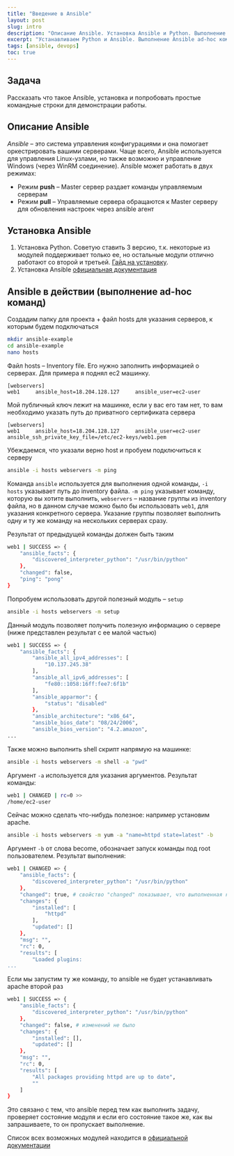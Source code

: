 ```yaml
---
title: "Введение в Ansible"
layout: post
slug: intro
description: "Описание Ansible. Установка Ansible и Python. Выполнение базовых Ansible ad-hoc команд."
excerpt: "Устанавливаем Python и Ansible. Выполнение Ansible ad-hoc команд."
tags: [ansible, devops]
toc: true
---
```

## Задача
Рассказать что такое Ansible, установка и попробовать простые командные строки для демонстрации работы.

## Описание Ansible

*Ansible* – это система управления конфигурациями и она помогает оркестрировать вашими серверами. Чаще всего, Ansible используется для 
управления Linux-узлами, но также возможно и управление Windows (через WinRM соединение).
Ansible может работать в двух режимах:
* Режим **push** – Master сервер раздает команды управляемым серверам
* Режим **pull** – Управляемые сервера обращаются к Master серверу для обновления настроек через ansible агент

## Установка Ansible

1. Установка Python. Советую ставить 3 версию, т.к. некоторые из модулей поддерживает только ее, но остальные модули отлично работают со 
второй и третьей. [Гайд на установку](https://opensource.com/article/19/5/python-3-default-mac).
2. Установка Ansible [официальная документация](https://docs.ansible.com/ansible/latest/installation_guide/intro_installation.html#from-pip)

## Ansible в действии (выполнение ad-hoc команд)

Создадим папку для проекта + файл hosts для указания серверов, к которым будем подключаться

```bash
mkdir ansible-example
cd ansible-example
nano hosts
``` 
Файл hosts – Inventory file. Его нужно заполнить информацией о серверах. Для примера я поднял ec2 машинку.
```
[webservers]
web1     ansible_host=18.204.128.127     ansible_user=ec2-user 
```
Мой публичный ключ лежит на машинке, если у вас его там нет, то вам необходимо указать путь до приватного сертификата сервера
```
[webservers]
web1     ansible_host=18.204.128.127     ansible_user=ec2-user    ansible_ssh_private_key_file=/etc/ec2-keys/web1.pem
```
Убеждаемся, что указали верно host и пробуем подключиться к серверу
```bash
ansible -i hosts webservers -m ping
``` 
Команда `ansible` используется для выполнения одной команды, `-i hosts` указывает путь до inventory файла. `-m ping` указывает команду, 
которую вы хотите выполнить, `webservers` – название группы из inventory файла, но в данном случае можно было бы использовать `web1`, для
указания конкретного сервера. Указание группы позволяет выполнить одну и ту же команду на нескольких серверах сразу.

Результат от предыдущей команды должен быть таким
```bash
web1 | SUCCESS => {
    "ansible_facts": {
        "discovered_interpreter_python": "/usr/bin/python"
    },
    "changed": false,
    "ping": "pong"
}
```
Попробуем использовать другой полезный модуль – `setup`
```bash
ansible -i hosts webservers -m setup
```
Данный модуль позволяет получить полезную информацию о сервере (ниже представлен результат с ее малой частью)
```bash
web1 | SUCCESS => {
    "ansible_facts": {
        "ansible_all_ipv4_addresses": [
            "10.137.245.38"
        ],
        "ansible_all_ipv6_addresses": [
            "fe80::1058:16ff:fee7:6f1b"
        ],
        "ansible_apparmor": {
            "status": "disabled"
        },
        "ansible_architecture": "x86_64",
        "ansible_bios_date": "08/24/2006",
        "ansible_bios_version": "4.2.amazon",
...
```
Также можно выполнить shell скрипт напрямую на машинке:
```bash
ansible -i hosts webservers -m shell -a "pwd"
``` 
Аргумент `-a` используется для указания аргументов. Результат команды:
```bash
web1 | CHANGED | rc=0 >>
/home/ec2-user
```
Сейчас можно сделать что-нибудь полезное: например установим apache.
```bash
ansible -i hosts webservers -m yum -a "name=httpd state=latest" -b
```
Аргумент `-b` от слова become, обозначает запуск команды под root пользователем. Результат выполнения:
```bash
web1 | CHANGED => {
    "ansible_facts": {
        "discovered_interpreter_python": "/usr/bin/python"
    },
    "changed": true, # свойство "changed" показывает, что выполненная команда внесла изменения на сервере
    "changes": {
        "installed": [
            "httpd"
        ],
        "updated": []
    },
    "msg": "",
    "rc": 0,
    "results": [
        "Loaded plugins:
...
```
Если мы запустим ту же команду, то ansible не будет устанавливать apache второй раз
```bash
web1 | SUCCESS => {
    "ansible_facts": {
        "discovered_interpreter_python": "/usr/bin/python"
    },
    "changed": false, # изменений не было
    "changes": {
        "installed": [],
        "updated": []
    },
    "msg": "",
    "rc": 0,
    "results": [
        "All packages providing httpd are up to date",
        ""
    ]
}
```
Это связано с тем, что ansible перед тем как выполнить задачу, проверяет состояние модуля и если его состояние такое же, как вы запрашиваете, 
то он пропускает выполнение.

Список всех возможных модулей находится в [официальной документации](https://docs.ansible.com/ansible/latest/modules/list_of_all_modules.html)
